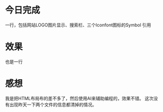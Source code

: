 # 今日完成
一行，包括网站LOGO图片显示、搜索栏、三个Iconfont图标的Symbol 引用

# 效果
也是一行

# 感想
我是把HTML布局布的差不多了，然后使用AI来辅助编程的，效果不错。
这次没有出现昨天一下两个文件的信息都清掉的情况。